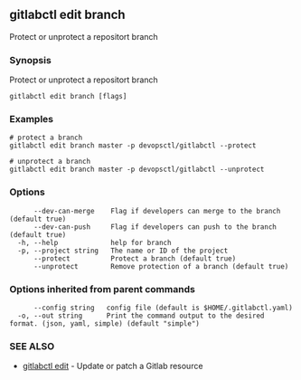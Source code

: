 ## gitlabctl edit branch

Protect or unprotect a repositort branch

### Synopsis

Protect or unprotect a repositort branch

```
gitlabctl edit branch [flags]
```

### Examples

```
# protect a branch
gitlabctl edit branch master -p devopsctl/gitlabctl --protect

# unprotect a branch
gitlabctl edit branch master -p devopsctl/gitlabctl --unprotect
```

### Options

```
      --dev-can-merge    Flag if developers can merge to the branch (default true)
      --dev-can-push     Flag if developers can push to the branch (default true)
  -h, --help             help for branch
  -p, --project string   The name or ID of the project
      --protect          Protect a branch (default true)
      --unprotect        Remove protection of a branch (default true)
```

### Options inherited from parent commands

```
      --config string   config file (default is $HOME/.gitlabctl.yaml)
  -o, --out string      Print the command output to the desired format. (json, yaml, simple) (default "simple")
```

### SEE ALSO

* [gitlabctl edit](gitlabctl_edit.md)	 - Update or patch a Gitlab resource

